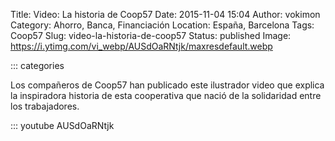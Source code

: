 Title: Video: La historia de Coop57
Date: 2015-11-04 15:04
Author: vokimon
Category: Ahorro, Banca, Financiación
Location: España, Barcelona
Tags: Coop57
Slug: video-la-historia-de-coop57
Status: published
Image: https://i.ytimg.com/vi_webp/AUSdOaRNtjk/maxresdefault.webp

::: categories

Los compañeros de Coop57 han publicado este ilustrador video que explica la inspiradora historia de esta cooperativa que nació de la solidaridad entre los trabajadores.

::: youtube AUSdOaRNtjk

